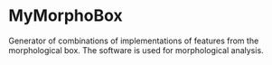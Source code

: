 # MyMorphoBox
Generator of combinations of implementations of features from the morphological box. The software is used for morphological analysis.
